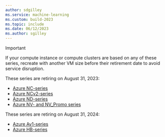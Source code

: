 ```yaml
---
author: sdgilley
ms.service: machine-learning
ms.custom: build-2023
ms.topic: include
ms.date: 06/12/2023
ms.author: sgilley
---
```


> [!IMPORTANT]
> If your compute instance or compute clusters are based on any of these series, recreate with another VM size before their retirement date to avoid service disruption.
> 
> These series are retiring on August 31, 2023:
> * [Azure NC-series](/azure/virtual-machines/nc-series-retirement)
> * [Azure NCv2-series](/azure/virtual-machines/ncv2-series-retirement)
> * [Azure ND-series](/azure/virtual-machines/nd-series-retirement)
> * [Azure NV- and NV_Promo series](/azure/virtual-machines/nv-series-retirement)
>
> These series are retiring on August 31, 2024:
> * [Azure Av1-series](/azure/virtual-machines/av1-series-retirement)
> * [Azure HB-series](/azure/virtual-machines/hb-series-retirement) 
